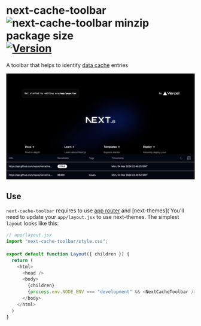# next-cache-toolbar ![next-cache-toolbar minzip package size](https://img.shields.io/bundlephobia/minzip/next-cache-toolbar) [![Version](https://img.shields.io/npm/v/next-cache-toolbar.svg?colorB=green)](https://www.npmjs.com/package/next-cache-toolbar)

A toolbar that helps to identify [data cache](https://nextjs.org/docs/app/building-your-application/caching#data-cache) entries

![Example](./assets/example_image.png)

## Use 

`next-cache-toolbar` requires to use [app router](https://nextjs.org/docs/app/building-your-application/caching#data-cache) and [next-themes](
You'll need to update your `app/layout.jsx` to use next-themes. The simplest `layout` looks like this:

```js
// app/layout.jsx
import "next-cache-toolbar/style.css";

export default function Layout({ children }) {
  return (
    <html>
      <head />
      <body>
        {children}
        {process.env.NODE_ENV === "development" && <NextCacheToolbar />}
      </body>
    </html>
  )
}
```

